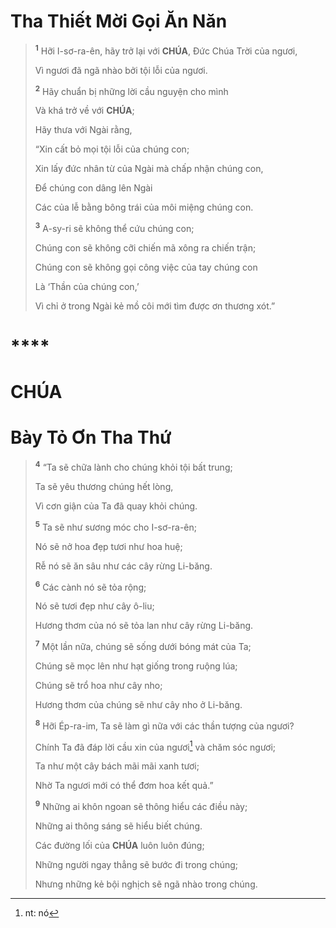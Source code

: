 # Tha Thiết Mời Gọi Ăn Năn

> <sup><b>1</b></sup> Hỡi I-sơ-ra-ên, hãy trở lại với **CHÚA**, Đức Chúa Trời của ngươi,
>
> Vì ngươi đã ngã nhào bởi tội lỗi của ngươi.
>
> <sup><b>2</b></sup> Hãy chuẩn bị những lời cầu nguyện cho mình
>
> Và khá trở về với **CHÚA**;
>
> Hãy thưa với Ngài rằng,
>
> “Xin cất bỏ mọi tội lỗi của chúng con;
>
> Xin lấy đức nhân từ của Ngài mà chấp nhận chúng con,
>
> Để chúng con dâng lên Ngài
>
> Các của lễ bằng bông trái của môi miệng chúng con.
>
> <sup><b>3</b></sup> A-sy-ri sẽ không thể cứu chúng con;
>
> Chúng con sẽ không cỡi chiến mã xông ra chiến trận;
>
> Chúng con sẽ không gọi công việc của tay chúng con
>
> Là ‘Thần của chúng con,’
>
> Vì chỉ ở trong Ngài kẻ mồ côi mới tìm được ơn thương xót.”

# 

# ****

# CHÚA

# Bày Tỏ Ơn Tha Thứ

> <sup><b>4</b></sup> “Ta sẽ chữa lành cho chúng khỏi tội bất trung;
>
> Ta sẽ yêu thương chúng hết lòng,
>
> Vì cơn giận của Ta đã quay khỏi chúng.
>
> <sup><b>5</b></sup> Ta sẽ như sương móc cho I-sơ-ra-ên;
>
> Nó sẽ nở hoa đẹp tươi như hoa huệ;
>
> Rễ nó sẽ ăn sâu như các cây rừng Li-băng.
>
> <sup><b>6</b></sup> Các cành nó sẽ tỏa rộng;
>
> Nó sẽ tươi đẹp như cây ô-liu;
>
> Hương thơm của nó sẽ tỏa lan như cây rừng Li-băng.
>
> <sup><b>7</b></sup> Một lần nữa, chúng sẽ sống dưới bóng mát của Ta;
>
> Chúng sẽ mọc lên như hạt giống trong ruộng lúa;
>
> Chúng sẽ trổ hoa như cây nho;
>
> Hương thơm của chúng sẽ như cây nho ở Li-băng.
>
> <sup><b>8</b></sup> Hỡi Ép-ra-im, Ta sẽ làm gì nữa với các thần tượng của ngươi?
>
> Chính Ta đã đáp lời cầu xin của ngươi[^1-137ce3e2-2263-4329-a73c-c87e946c8df3] và chăm sóc ngươi;
>
> Ta như một cây bách mãi mãi xanh tươi;
>
> Nhờ Ta ngươi mới có thể đơm hoa kết quả.”
>
> <sup><b>9</b></sup> Những ai khôn ngoan sẽ thông hiểu các điều này;
>
> Những ai thông sáng sẽ hiểu biết chúng.
>
> Các đường lối của **CHÚA** luôn luôn đúng;
>
> Những người ngay thẳng sẽ bước đi trong chúng;
>
> Nhưng những kẻ bội nghịch sẽ ngã nhào trong chúng.

[^1-137ce3e2-2263-4329-a73c-c87e946c8df3]: nt: nó